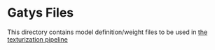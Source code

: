 # Gatys Files
This directory contains model definition/weight files to be used in [the texturization pipeline](../code/texturize_images.ipynb)
